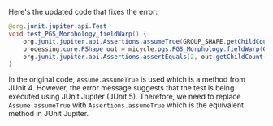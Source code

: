 Here's the updated code that fixes the error:

```java
@org.junit.jupiter.api.Test
void test_PGS_Morphology_fieldWarp() {
    org.junit.jupiter.api.Assertions.assumeTrue(GROUP_SHAPE.getChildCount() == 2);
    processing.core.PShape out = micycle.pgs.PGS_Morphology.fieldWarp(GROUP_SHAPE, 10, 1, false);
    org.junit.jupiter.api.Assertions.assertEquals(2, out.getChildCount());
}
```

In the original code, `Assume.assumeTrue` is used which is a method from JUnit 4. However, the error message suggests that the test is being executed using JUnit Jupiter (JUnit 5). Therefore, we need to replace `Assume.assumeTrue` with `Assertions.assumeTrue` which is the equivalent method in JUnit Jupiter.